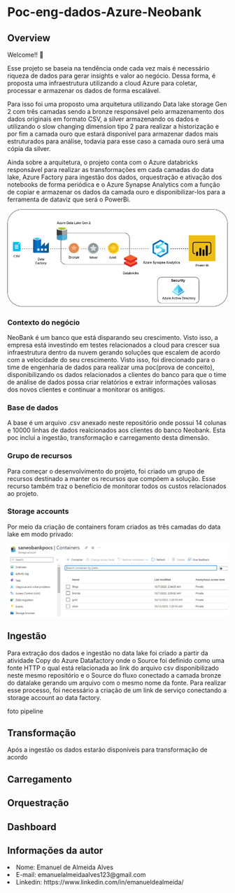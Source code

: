 # Poc-eng-dados-Azure-Neobank
## Overview
Welcome!! 🚀

Esse projeto se baseia na tendência onde cada vez mais é necessário riqueza de dados para gerar insights e valor ao negócio. Dessa forma, é proposta uma infraestrutura utilizando a cloud Azure para coletar, processar e armazenar os dados de forma escalável.

Para isso foi uma proposto uma arquitetura utilizando Data lake storage Gen 2 com três camadas sendo a bronze responsável pelo armazenamento dos dados originais em formato CSV, a silver armazenando os dados e utilizando o slow changing dimension tipo 2 para realizar a historização e por fim a camada ouro que estará disponível para armazenar dados mais estruturados para análise, todavia para esse caso a camada ouro será uma cópia da silver. 

Ainda sobre a arquitetura, o projeto conta com o Azure databricks responsável para realizar as transformações em cada camadas do data lake, Azure Factory para ingestão dos dados, orquestração e ativação dos notebooks de forma periódica e o Azure Synapse Analytics com a função de copiar e armazenar os dados da camada ouro e disponibilizar-los para a ferramenta de dataviz que será o PowerBi.


<img src="/Imagens/azure-pipeline-schematic.drawio.png">

### Contexto do negócio
NeoBank é um banco que está disparando seu crescimento. Visto isso, a empresa está investindo em testes relacionados a cloud para crescer sua infraestrutura dentro da nuvem gerando soluções que escalem de acordo com a velocidade do seu crescimento. Visto isso, foi direcionado para o time de engenharia de dados para realizar uma poc(prova de conceito), disponibilizando os dados relacionados a clientes do banco para que o time de análise de dados possa criar relatórios e extrair informações valiosas dos novos clientes e continuar a monitorar os anitigos. 

### Base de dados
A base é um arquivo .csv anexado neste repositório onde possui 14 colunas e 10000 linhas de dados realcionados aos clientes do banco Neobank. Esta poc inclui a ingestão, transformação e carregamento desta dimensão.  

### Grupo de recursos
Para começar o desenvolvimento do projeto, foi criado um grupo de recursos destinado a manter os recursos que compõem a solução. Esse recurso também traz o benefício de monitorar todos os custos relacionados ao projeto.

### Storage accounts 
Por meio da criação de containers foram criados as três camadas do data lake em modo privado:

<img src="/Imagens/containers.PNG">


## Ingestão 
Para extração dos dados e ingestão no data lake foi criado a partir da atividade Copy do Azure Datafactory onde o Source foi definido como uma fonte HTTP o qual está relacionada ao link do arquivo csv disponibilizado neste mesmo repositório e o Source do fluxo conectado a camada bronze do datalake gerando um arquivo com o mesmo nome da fonte. Para realizar esse processo, foi necessário a criação de um link de serviço conectando a storage account ao data factory.

foto pipeline


## Transformação
Após a ingestão os dados estarão disponíveis para transformação de acordo 

## Carregamento 

## Orquestração 
## Dashboard



  



## Informações da autor
<li>Nome: Emanuel de Almeida Alves</li>
<li>E-mail: emanuelalmeidaalves123@gmail.com</li>
<li>Linkedin: https://www.linkedin.com/in/emanueldealmeida/</li>
